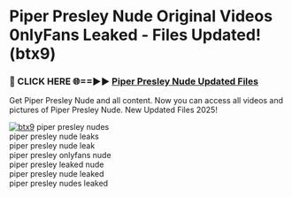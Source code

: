 # Piper Presley Nude Original Videos 0nlyFans Leaked - Files Updated! (btx9)

<h3>🔴 CLICK HERE 🌐==►► <a href="https://tinyurl.com/5h6xmrr3" rel="nofollow">Piper Presley Nude Updated Files</a></h3>

Get Piper Presley Nude and all content. Now you can access all videos and pictures of Piper Presley Nude. New Updated Files 2025!

[![btx9](https://i.imgur.com/KVD873Z.gif)](https://tinyurl.com/5h6xmrr3)
piper presley nudes<br>
piper presley nude leaks<br>
piper presley nude leak<br>
piper presley onlyfans nude<br>
piper presley leaked nude<br>
piper presley nude leaked<br>
piper presley nudes leaked